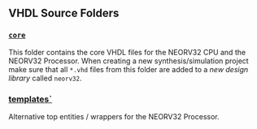 ## VHDL Source Folders

### [`core`](https://github.com/stnolting/neorv32/tree/master/rtl/core)

This folder contains the core VHDL files for the NEORV32 CPU and the NEORV32 Processor.
When creating a new synthesis/simulation project make sure that all `*.vhd` files from this folder are added to a
*new design library* called `neorv32`.

### [templates`](https://github.com/stnolting/neorv32/tree/master/rtl/templates)

Alternative top entities / wrappers for the NEORV32 Processor.
